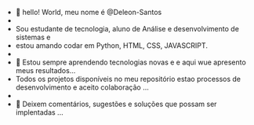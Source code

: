 - 👋 hello! World, meu nome é @Deleon-Santos
-
-  Sou estudante de tecnologia, aluno de Análise e desenvolvimento de sistemas e
- estou amando codar em Python, HTML, CSS, JAVASCRIPT.
-
- 👀 Estou sempre aprendendo tecnologias novas e e aqui wue apresento meus resultados...
- Todos os projetos disponíveis no meu repositório estao processos de desenvolvimento e aceito colaboração ...
-
- 💞️ Deixem comentários, sugestões e soluções que possam ser implentadas ...


<!---
Deleon-Santos/Deleon-Santos is a ✨ special ✨ repository because its `README.md` (this file) appears on your GitHub profile.
You can click the Preview link to take a look at your changes.
--->

